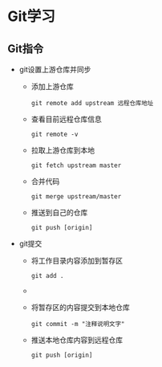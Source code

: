 # Git学习

## Git指令

- git设置上游仓库并同步
  
  - 添加上游仓库
    
    ```git
    git remote add upstream 远程仓库地址
    ```
  
  - 查看目前远程仓库信息
    
    ```git
    git remote -v
    ```
  
  - 拉取上游仓库到本地
    
    ```git
    git fetch upstream master
    ```
  
  - 合并代码
    
    ```git
    git merge upstream/master
    ```
  
  - 推送到自己的仓库
    
    ```git
    git push [origin]
    ```

- git提交
  
  - 将工作目录内容添加到暂存区
    
    ```git
    git add .
    ```
  
  - 
  
  - 将暂存区的内容提交到本地仓库
    
    ```git
    git commit -m "注释说明文字"
    ```
  
  - 推送本地仓库内容到远程仓库
    
    ```git
    git push [origin]
    ```
    
    
